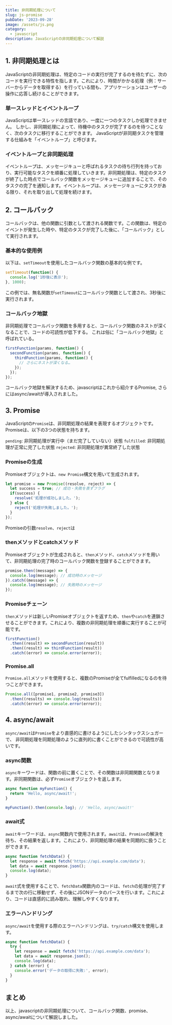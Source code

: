```yaml
---
title: 非同期処理について
slug: js-promise
pubDate: '2023-09-28'
image: /assets/js.png
category:
  - javascript
description: JavaScriptの非同期処理について解説
---
```



## 1. 非同期処理とは

JavaScriptの非同期処理は、特定のコードの実行が完了するのを待たずに、次のコードを実行できる特性を指します。これにより、時間がかかる処理（例：サーバーからデータを取得する）を行っている間も、アプリケーションはユーザーの操作に応答し続けることができます。

### 単一スレッドとイベントループ

JavaScriptは単一スレッドの言語であり、一度に一つのタスクしか処理できません。
しかし、非同期処理によって、待機中のタスクが完了するのを待つことなく、次のタスクに移行することができます。
JavaScriptが非同期タスクを管理する仕組みを「イベントループ」と呼びます。

### イベントループと非同期処理

イベントループは、メッセージキューと呼ばれるタスクの待ち行列を持っており、実行可能なタスクを順番に処理していきます。非同期処理は、特定のタスクが終了した時点でコールバック関数をメッセージキューに追加することで、そのタスクの完了を通知します。イベントループは、メッセージキューにタスクがある限り、それを取り出して処理を続けます。

## 2. コールバック

コールバックは、他の関数に引数として渡される関数です。この関数は、特定のイベントが発生した時や、特定のタスクが完了した後に、「コールバック」として実行されます。

### 基本的な使用例

以下は、`setTimeout`を使用したコールバック関数の基本的な例です。

```javascript
setTimeout(function() {
  console.log('1秒後に表示');
}, 1000);
```

この例では、無名関数が`setTimeout`にコールバック関数として渡され、3秒後に実行されます。

### コールバック地獄

非同期処理でコールバック関数を多用すると、コールバック関数のネストが深くなることで、コードの可読性が低下する。
これは俗に「コールバック地獄」と呼ばれている。

```javascript
firstFunction(params, function() {
  secondFunction(params, function() {
    thirdFunction(params, function() {
      // さらにネストが深くなる…
    });
  });
});
```

コールバック地獄を解決するため、javascriptはこれから紹介するPromise, さらにはasync/awaitが導入されました。

## 3. Promise

JavaScriptの`Promise`は、非同期処理の結果を表現するオブジェクトです。
Promiseは、以下の3つの状態を持ちます。

`pending`: 非同期処理が実行中（まだ完了していない）状態
`fulfilled`: 非同期処理が正常に完了した状態
`rejected`: 非同期処理が異常終了した状態


### Promiseの生成

Promiseオブジェクトは、`new Promise`構文を用いて生成されます。

```javascript
let promise = new Promise((resolve, reject) => {
  let success = true; // 成功・失敗を表すフラグ
  if(success) {
    resolve('処理が成功しました。');
  } else {
    reject('処理が失敗しました。');
  }
});
```

Promiseの引数`resolve`、`reject`は

### thenメソッドとcatchメソッド

Promiseオブジェクトが生成されると、`then`メソッド、`catch`メソッドを用いて、非同期処理の完了時のコールバック関数を登録することができます。

```javascript
promise.then((message) => {
  console.log(message); // 成功時のメッセージ
}).catch((message) => {
  console.log(message); // 失敗時のメッセージ
});
```

### Promiseチェーン

`then`メソッドは新しいPromiseオブジェクトを返すため、`then`や`catch`を連鎖させることができます。これにより、複数の非同期処理を順番に実行することが可能です。

```javascript
firstFunction()
  .then((result) => secondFunction(result))
  .then((result) => thirdFunction(result))
  .catch((error) => console.error(error));
```

### Promise.all

`Promise.all`メソッドを使用すると、複数のPromiseが全てfulfilledになるのを待つことができます。

```javascript
Promise.all([promise1, promise2, promise3])
  .then((results) => console.log(results))
  .catch((error) => console.error(error));
```

## 4. async/await

`async/await`は`Promise`をより直感的に書けるようにしたシンタックスシュガーで、
非同期処理を同期処理のように直列的に書くことができるので可読性が高いです。

### async関数

`async`キーワードは、関数の前に置くことで、その関数は非同期関数となります。非同期関数は、必ず`Promise`オブジェクトを返します。

```javascript
async function myFunction() {
  return 'Hello, async/await!';
}

myFunction().then(console.log); // 'Hello, async/await!'
```

### await式

`await`キーワードは、`async`関数内で使用されます。`await`は、`Promise`の解決を待ち、その結果を返します。これにより、非同期処理の結果を同期的に扱うことができます。

```javascript
async function fetchData() {
  let response = await fetch('https://api.example.com/data');
  let data = await response.json();
  console.log(data);
}
```

`await`式を使用することで、`fetchData`関数内のコードは、`fetch`の処理が完了するまで次の行に移動せず、その後にJSONデータのパースを行います。これにより、コードは直感的に読み取れ、理解しやすくなります。

### エラーハンドリング

`async/await`を使用する際のエラーハンドリングは、`try/catch`構文を使用します。

```javascript
async function fetchData() {
  try {
    let response = await fetch('https://api.example.com/data');
    let data = await response.json();
    console.log(data);
  } catch (error) {
    console.error('データの取得に失敗:', error);
  }
}
```

## まとめ

以上、javascriptの非同期処理について、コールバック関数、promise、async/awaitについて解説しました。